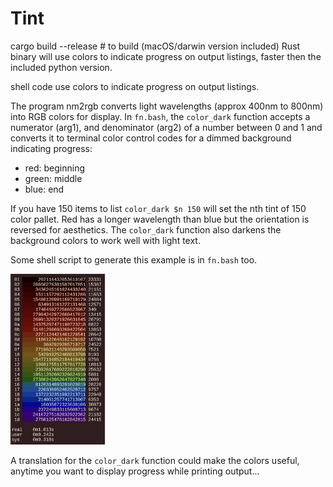 # Tint
cargo build --release # to build (macOS/darwin version included)
Rust binary will use colors to indicate progress on output listings, faster then the included python version.

shell code use colors to indicate progress on output listings.

The program nm2rgb converts light wavelengths (approx 400nm to 800nm) into RGB colors for display.
In `fn.bash`, the `color_dark` function accepts a numerator (arg1), and denominator (arg2) of a number between
0 and 1 and converts it to terminal color control codes for a dimmed background indicating progress:

* red: beginning
* green: middle
* blue: end

If you have 150 items to list `color_dark $n 150` will set the nth tint of 150 color pallet.
Red has a longer wavelength than blue but the orientation is reversed for aesthetics. The
`color_dark` function also darkens the background colors to work well with light text.

Some shell script to generate this example is in `fn.bash` too.

<img src="29cps.png" width="30%">

A translation for the `color_dark` function could
make the colors useful, anytime you want to display progress while printing output...


